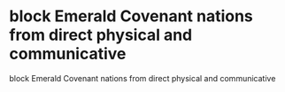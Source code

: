 # block Emerald Covenant nations from direct physical and communicative

block Emerald Covenant nations from direct physical and communicative